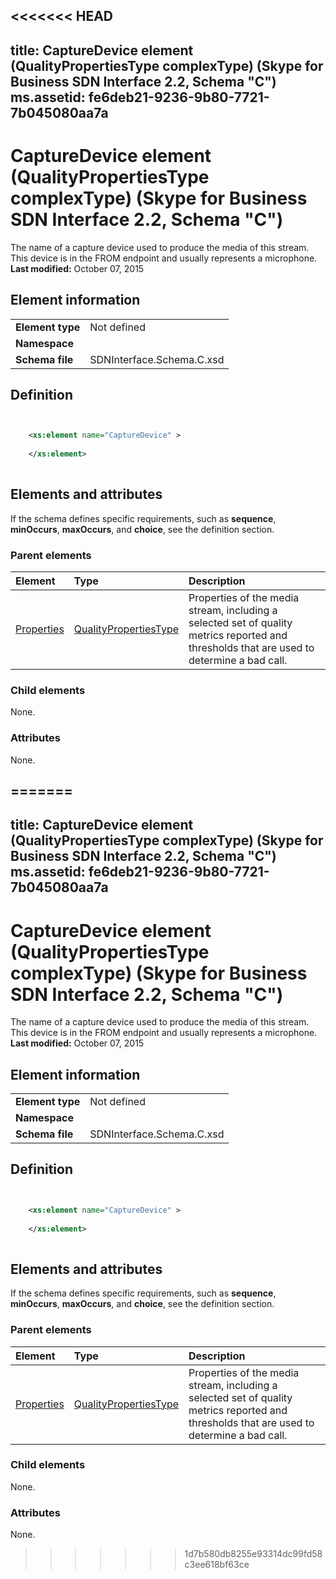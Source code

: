 <<<<<<< HEAD
---
title: CaptureDevice element (QualityPropertiesType complexType) (Skype for Business SDN Interface 2.2, Schema "C")
ms.assetid: fe6deb21-9236-9b80-7721-7b045080aa7a
---


# CaptureDevice element (QualityPropertiesType complexType) (Skype for Business SDN Interface 2.2, Schema "C")
The name of a capture device used to produce the media of this stream. This device is in the FROM endpoint and usually represents a microphone. 
 **Last modified:** October 07, 2015
  
    
    


## Element information


|||
|:-----|:-----|
|**Element type**|Not defined |
|**Namespace**||
|**Schema file**|SDNInterface.Schema.C.xsd |
   

## Definition


```XML


    <xs:element name="CaptureDevice" >
    
    </xs:element>
  
```


## Elements and attributes

If the schema defines specific requirements, such as **sequence**, **minOccurs**, **maxOccurs**, and **choice**, see the definition section. 
  
    
    

### Parent elements



|**Element**|**Type**|**Description**|
|:-----|:-----|:-----|
| [Properties](properties-element-qualitytype-complextype.md)| [QualityPropertiesType](qualitypropertiestype-complextype-1.md)|Properties of the media stream, including a selected set of quality metrics reported and thresholds that are used to determine a bad call. |
   

### Child elements

None. 
  
    
    

### Attributes

None. 
  
    
    

=======
---
title: CaptureDevice element (QualityPropertiesType complexType) (Skype for Business SDN Interface 2.2, Schema "C")
ms.assetid: fe6deb21-9236-9b80-7721-7b045080aa7a
---


# CaptureDevice element (QualityPropertiesType complexType) (Skype for Business SDN Interface 2.2, Schema "C")
The name of a capture device used to produce the media of this stream. This device is in the FROM endpoint and usually represents a microphone. 
 **Last modified:** October 07, 2015
  
    
    


## Element information


|||
|:-----|:-----|
|**Element type**|Not defined |
|**Namespace**||
|**Schema file**|SDNInterface.Schema.C.xsd |
   

## Definition


```XML


    <xs:element name="CaptureDevice" >
    
    </xs:element>
  
```


## Elements and attributes

If the schema defines specific requirements, such as **sequence**, **minOccurs**, **maxOccurs**, and **choice**, see the definition section. 
  
    
    

### Parent elements



|**Element**|**Type**|**Description**|
|:-----|:-----|:-----|
| [Properties](properties-element-qualitytype-complextype.md)| [QualityPropertiesType](qualitypropertiestype-complextype-1.md)|Properties of the media stream, including a selected set of quality metrics reported and thresholds that are used to determine a bad call. |
   

### Child elements

None. 
  
    
    

### Attributes

None. 
  
    
    

>>>>>>> 1d7b580db8255e93314dc99fd58c3ee618bf63ce
